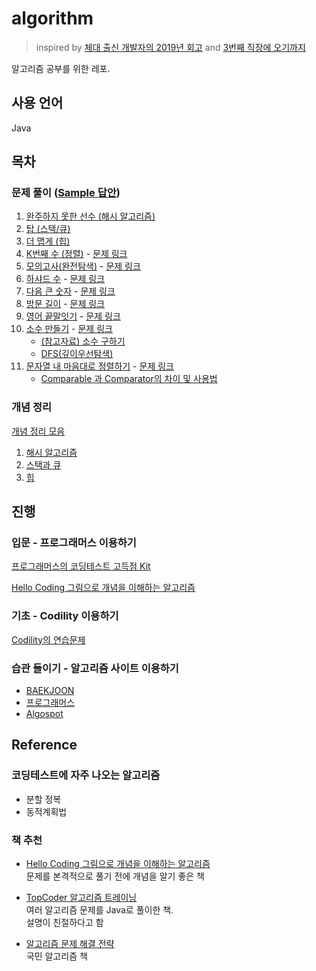 # algorithm

> inspired by [체대 출신 개발자의 2019년 회고](https://ryan-han.com/post/memoirs/memoirs2019/) and [3번째 직장에 오기까지](https://jojoldu.tistory.com/279?category=689637)  

알고리즘 공부를 위한 레포.  

## 사용 언어

Java 

## 목차

### 문제 풀이 ([Sample 답안](https://github.com/yeoseon/algorithm-playground/blob/master/src/main/java/Sample))

1. [완주하지 못한 선수 (해시 알고리즘)](https://github.com/yeoseon/algorithm-playground/blob/master/src/main/java/Solutions/IncompletePlayer.java)  
2. [탑 (스택/큐)](https://github.com/yeoseon/algorithm-playground/blob/master/src/main/java/Solutions/Top.java)  
3. [더 맵게 (힙)](https://github.com/yeoseon/algorithm-playground/blob/master/src/main/java/Solutions/MoreSpicy.java)  
4. [K번째 수 (정렬)](https://github.com/yeoseon/algorithm-playground/blob/master/src/main/java/Solutions/KthNumber.java)  - [문제 링크](https://programmers.co.kr/learn/courses/30/lessons/42748)  
5. [모의고사(완전탐색)](https://github.com/yeoseon/algorithm-playground/blob/master/src/main/java/Solutions/MockExam.java) - [문제 링크](https://programmers.co.kr/learn/courses/30/lessons/42840)  
6. [하샤드 수](https://github.com/yeoseon/algorithm-playground/blob/master/src/main/java/Solutions/HashedNumber.java)  - [문제 링크](https://school.programmers.co.kr/courses/10586/lessons/67676?language=java)    
7. [다음 큰 숫자](https://github.com/yeoseon/algorithm-playground/blob/master/src/main/java/Solutions/NextBiggerNumber.java) - [문제 링크](https://school.programmers.co.kr/courses/10586/lessons/67677)  
8. [방문 길이](https://github.com/yeoseon/algorithm-playground/blob/master/src/main/java/Solutions/LengthOfVisit.java) - [문제 링크](https://school.programmers.co.kr/courses/10586/lessons/67679)  
9. [영어 끝말잇기](https://github.com/yeoseon/algorithm-playground/blob/master/src/main/java/Solutions/EnglishWordChain.java) - [문제 링크](https://school.programmers.co.kr/courses/10586/lessons/67680)  
10. [소수 만들기](https://github.com/yeoseon/algorithm-playground/blob/master/src/main/java/Solutions/MakingPrimeNumber.java) - [문제 링크](https://school.programmers.co.kr/courses/10586/lessons/67681)  
    * [(참고자료) 소수 구하기](https://st-lab.tistory.com/80)  
    * [DFS(깊이우선탐색)](https://github.com/yeoseon/tip-archive/issues/247)   
11. [문자열 내 마음대로 정렬하기](https://github.com/yeoseon/algorithm-playground/blob/master/src/main/java/Solutions/ArrangeStrings.java) - [문제 링크](https://school.programmers.co.kr/courses/10586/lessons/67683)  
    * [Comparable 과 Comparator의 차이 및 사용법](https://gmlwjd9405.github.io/2018/09/06/java-comparable-and-comparator.html)  

### 개념 정리  
[개념 정리 모음](./%EA%B0%9C%EB%85%90%EC%A0%95%EB%A6%AC)  
1. [해시 알고리즘](./%EA%B0%9C%EB%85%90%EC%A0%95%EB%A6%AC#해시-알고리즘)  
2. [스택과 큐](./%EA%B0%9C%EB%85%90%EC%A0%95%EB%A6%AC#스택과-큐)  
3. [힙](./%EA%B0%9C%EB%85%90%EC%A0%95%EB%A6%AC#힙)  

## 진행  

### 입문 - 프로그래머스 이용하기  

[프로그래머스의 코딩테스트 고득점 Kit](https://programmers.co.kr/learn/challenges)

[Hello Coding 그림으로 개념을 이해하는 알고리즘](http://www.hanbit.co.kr/store/books/look.php?p_code=B5896248244) 

### 기초 - Codility 이용하기

[Codility의 연습문제](https://app.codility.com/programmers/lessons/1-iterations/)

### 습관 들이기 - 알고리즘 사이트 이용하기   

* [BAEKJOON](https://www.acmicpc.net/)  
* [프로그래머스](https://programmers.co.kr/learn/challenges)
* [Algospot](https://www.algospot.com/)  

## Reference  

### 코딩테스트에 자주 나오는 알고리즘  

* 분할 정복  
* 동적계획법  

### 책 추천  

* [Hello Coding 그림으로 개념을 이해하는 알고리즘](http://www.hanbit.co.kr/store/books/look.php?p_code=B5896248244)  
문제를 본격적으로 풀기 전에 개념을 알기 좋은 책  

* [TopCoder 알고리즘 트레이닝](https://book.naver.com/bookdb/book_detail.nhn?bid=7333164)  
여러 알고리즘 문제를 Java로 풀이한 책.  
설명이 친절하다고 함  

* [알고리즘 문제 해결 전략](https://book.naver.com/bookdb/book_detail.nhn?bid=7058764)  
국민 알고리즘 책  
